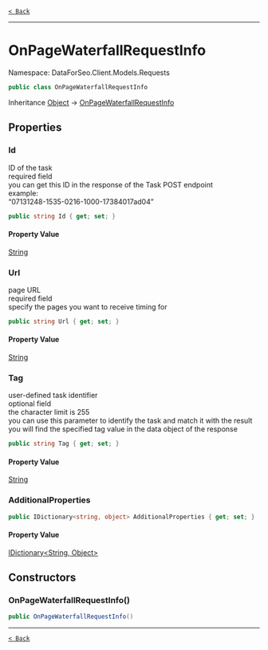 [`< Back`](./)

---

# OnPageWaterfallRequestInfo

Namespace: DataForSeo.Client.Models.Requests

```csharp
public class OnPageWaterfallRequestInfo
```

Inheritance [Object](https://docs.microsoft.com/en-us/dotnet/api/system.object) → [OnPageWaterfallRequestInfo](./dataforseo.client.models.requests.onpagewaterfallrequestinfo)

## Properties

### **Id**

ID of the task
 <br>required field
 <br>you can get this ID in the response of the Task POST endpoint
 <br>example:
 <br>“07131248-1535-0216-1000-17384017ad04”

```csharp
public string Id { get; set; }
```

#### Property Value

[String](https://docs.microsoft.com/en-us/dotnet/api/system.string)<br>

### **Url**

page URL
 <br>required field
 <br>specify the pages you want to receive timing for

```csharp
public string Url { get; set; }
```

#### Property Value

[String](https://docs.microsoft.com/en-us/dotnet/api/system.string)<br>

### **Tag**

user-defined task identifier
 <br>optional field
 <br>the character limit is 255
 <br>you can use this parameter to identify the task and match it with the result
 <br>you will find the specified tag value in the data object of the response

```csharp
public string Tag { get; set; }
```

#### Property Value

[String](https://docs.microsoft.com/en-us/dotnet/api/system.string)<br>

### **AdditionalProperties**

```csharp
public IDictionary<string, object> AdditionalProperties { get; set; }
```

#### Property Value

[IDictionary&lt;String, Object&gt;](https://docs.microsoft.com/en-us/dotnet/api/system.collections.generic.idictionary-2)<br>

## Constructors

### **OnPageWaterfallRequestInfo()**

```csharp
public OnPageWaterfallRequestInfo()
```

---

[`< Back`](./)

